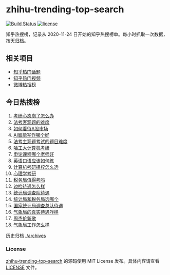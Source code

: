 # zhihu-trending-top-search

[![Build Status](https://github.com/justjavac/zhihu-trending-top-search/workflows/ci/badge.svg?branch=main)](https://github.com/justjavac/zhihu-trending-top-search/actions)
[![license](https://img.shields.io/github/license/justjavac/zhihu-trending-top-search)](https://github.com/justjavac/zhihu-trending-top-search/blob/main/LICENSE)

知乎热搜榜，记录从 2020-11-24
日开始的知乎热搜榜单。每小时抓取一次数据，按天[归档](./archives)。

## 相关项目

- [知乎热门话题](https://github.com/justjavac/zhihu-trending-hot-questions)
- [知乎热门视频](https://github.com/justjavac/zhihu-trending-hot-video)
- [微博热搜榜](https://github.com/justjavac/weibo-trending-hot-search)

## 今日热搜榜

<!-- BEGIN -->
<!-- 最后更新时间 Tue Dec 19 2023 19:10:17 GMT+0800 (China Standard Time) -->

1. [考研心态崩了怎么办](https://www.zhihu.com/search?q=考研心态崩了怎么办)
1. [法考客观题的难度](https://www.zhihu.com/search?q=法考客观题的难度)
1. [如何看待A股市场](https://www.zhihu.com/search?q=如何看待A股市场)
1. [AI智能写作哪个好](https://www.zhihu.com/search?q=AI智能写作哪个好)
1. [法考主观题考试的题目难度](https://www.zhihu.com/search?q=法考主观题考试的题目难度)
1. [哈工大计算机考研](https://www.zhihu.com/search?q=哈工大计算机考研)
1. [申论课程哪个老师好](https://www.zhihu.com/search?q=申论课程哪个老师好)
1. [英语口语应该如何练](https://www.zhihu.com/search?q=英语口语应该如何练)
1. [计算机考研择校怎么选](https://www.zhihu.com/search?q=计算机考研择校怎么选)
1. [心理学考研](https://www.zhihu.com/search?q=心理学考研)
1. [税务局值得考吗](https://www.zhihu.com/search?q=税务局值得考吗)
1. [边检待遇怎么样](https://www.zhihu.com/search?q=边检待遇怎么样)
1. [统计局调查队待遇](https://www.zhihu.com/search?q=统计局调查队待遇)
1. [统计局和税务局选哪个](https://www.zhihu.com/search?q=统计局和税务局选哪个)
1. [国家统计局调查总队待遇](https://www.zhihu.com/search?q=国家统计局调查总队待遇)
1. [气象局的真实待遇咋样](https://www.zhihu.com/search?q=气象局的真实待遇咋样)
1. [周杰伦新歌](https://www.zhihu.com/search?q=周杰伦新歌)
1. [气象局工作怎么样](https://www.zhihu.com/search?q=气象局工作怎么样)

<!-- END -->

历史归档 [./archives](./archives)

### License

[zhihu-trending-top-search](https://github.com/justjavac/zhihu-trending-top-search)
的源码使用 MIT License 发布。具体内容请查看 [LICENSE](./LICENSE) 文件。
